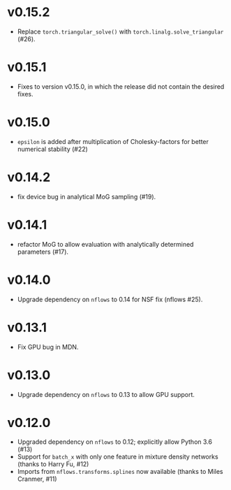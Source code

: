 # v0.15.2
- Replace `torch.triangular_solve()` with `torch.linalg.solve_triangular` (#26).

# v0.15.1
- Fixes to version v0.15.0, in which the release did not contain the desired fixes.

# v0.15.0
- `epsilon` is added after multiplication of Cholesky-factors for better numerical stability (#22)

# v0.14.2
- fix device bug in analytical MoG sampling (#19).

# v0.14.1
- refactor MoG to allow evaluation with analytically determined parameters (#17).

# v0.14.0
- Upgrade dependency on `nflows` to 0.14 for NSF fix (nflows #25).

# v0.13.1
- Fix GPU bug in MDN. 

# v0.13.0
- Upgrade dependency on `nflows` to 0.13 to allow GPU support. 

# v0.12.0
- Upgraded dependency on `nflows` to 0.12; explicitly allow Python 3.6 (#13)
- Support for `batch_x` with only one feature in mixture density networks (thanks to
  Harry Fu, #12)
- Imports from `nflows.transforms.splines` now available (thanks to Miles Cranmer, #11)
